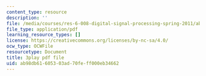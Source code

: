 ```yaml
---
content_type: resource
description: ''
file: /media/courses/res-6-008-digital-signal-processing-spring-2011/ab98db61605303ad70feff000eb34662_LrNXtw0E7Dk.pdf
file_type: application/pdf
learning_resource_types: []
license: https://creativecommons.org/licenses/by-nc-sa/4.0/
ocw_type: OCWFile
resourcetype: Document
title: 3play pdf file
uid: ab98db61-6053-03ad-70fe-ff000eb34662
---
```

